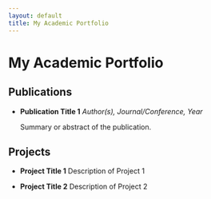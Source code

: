 ```yaml
---
layout: default
title: My Academic Portfolio
---
```


# My Academic Portfolio

## Publications

- **Publication Title 1**
  *Author(s), Journal/Conference, Year*
  
  Summary or abstract of the publication.

## Projects

- **Project Title 1**
  Description of Project 1

- **Project Title 2**
  Description of Project 2
